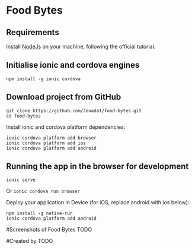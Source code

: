 # Food Bytes

## Requirements
Install [NodeJs](https://nodejs.org/en/) on your machine, following the official tutorial.

## Initialise ionic and cordova engines
```npm install -g ionic cordova```

## Download project from GitHub
```
git clone https://github.com/Jonada1/food-bytes.git
cd food-bytes
```
Install ionic and cordova platform dependencies:
```
ionic cordova platform add browser
ionic cordova platform add ios
ionic cordova platform add android
```

## Running the app in the browser for development
```
ionic serve
```
Or
```ionic cordova run browser```

Deploy your application in Device (for iOS, replace android with ios below):
```
npm install -g native-run
ionic cordova platform add android
```

#Screenshots of Food Bytes
TODO

#Created by
TODO
